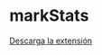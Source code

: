 # markStats

[Descarga la extensión](https://drive.google.com/file/d/0B8h3gkeT1ntjb3A1aGN0dDdqNHc/view?usp=sharing)
